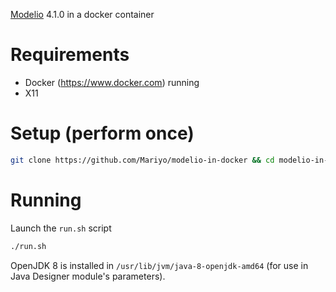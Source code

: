 [Modelio](https://www.modelio.org) 4.1.0 in a docker container

# Requirements

* Docker (https://www.docker.com) running
* X11

# Setup (perform once)

```sh
git clone https://github.com/Mariyo/modelio-in-docker && cd modelio-in-docker && chmod +x run.sh
```

# Running

Launch the `run.sh` script

```sh
./run.sh
```

OpenJDK 8 is installed in `/usr/lib/jvm/java-8-openjdk-amd64` (for use in Java Designer module's parameters).